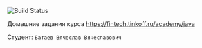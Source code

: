 ![Build Status](https://github.com/unlessiamwrong/Tinkoff-Java-course/actions/workflows/build.yml/badge.svg)

Домашние задания курса https://fintech.tinkoff.ru/academy/java

Студент: `Батаев Вячеслав Вячеславович`
